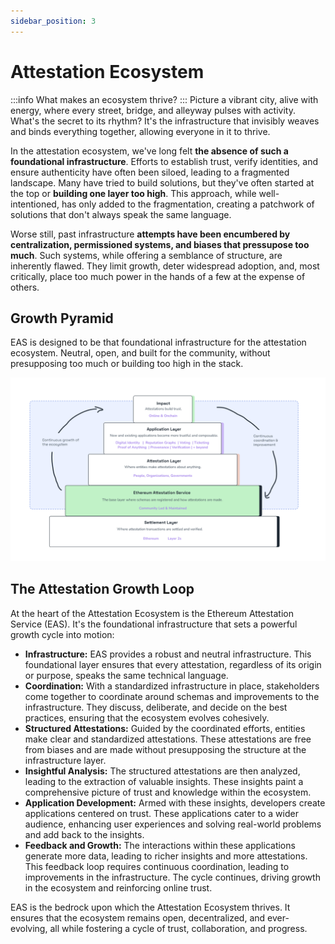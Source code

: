 ```yaml
---
sidebar_position: 3
---
```


# Attestation Ecosystem
:::info What makes an ecosystem thrive?
:::
Picture a vibrant city, alive with energy, where every street, bridge, and alleyway pulses with activity. What's the secret to its rhythm? It's the infrastructure that invisibly weaves and binds everything together, allowing everyone in it to thrive.

In the attestation ecosystem, we've long felt **the absence of such a foundational infrastructure**. Efforts to establish trust, verify identities, and ensure authenticity have often been siloed, leading to a fragmented landscape. Many have tried to build solutions, but they've often started at the top or **building one layer too high**. This approach, while well-intentioned, has only added to the fragmentation, creating a patchwork of solutions that don't always speak the same language.

Worse still, past infrastructure **attempts have been encumbered by centralization, permissioned systems, and biases that pressupose too much**. Such systems, while offering a semblance of structure, are inherently flawed. They limit growth, deter widespread adoption, and, most critically, place too much power in the hands of a few at the expense of others.

## Growth Pyramid
EAS is designed to be that foundational infrastructure for the attestation ecosystem. Neutral, open, and built for the community, without presupposing too much or building too high in the stack.

![Attestation Ecosystem Pyramid](./img/attestation-pyramid-v1.png)

## The Attestation Growth Loop
At the heart of the Attestation Ecosystem is the Ethereum Attestation Service (EAS). It's the foundational infrastructure that sets a powerful growth cycle into motion:

- **Infrastructure:** EAS provides a robust and neutral infrastructure. This foundational layer ensures that every attestation, regardless of its origin or purpose, speaks the same technical language.
- **Coordination:** With a standardized infrastructure in place, stakeholders come together to coordinate around schemas and improvements to the infrastructure. They discuss, deliberate, and decide on the best practices, ensuring that the ecosystem evolves cohesively.
- **Structured Attestations:** Guided by the coordinated efforts, entities make clear and standardized attestations. These attestations are free from biases and are made without presupposing the structure at the infrastructure layer.
- **Insightful Analysis:** The structured attestations are then analyzed, leading to the extraction of valuable insights. These insights paint a comprehensive picture of trust and knowledge within the ecosystem.
- **Application Development:** Armed with these insights, developers create applications centered on trust. These applications cater to a wider audience, enhancing user experiences and solving real-world problems and add back to the insights.
- **Feedback and Growth:** The interactions within these applications generate more data, leading to richer insights and more attestations. This feedback loop requires continuous coordination, leading to improvements in the infrastructure. The cycle continues, driving growth in the ecosystem and reinforcing online trust.

EAS is the bedrock upon which the Attestation Ecosystem thrives. It ensures that the ecosystem remains open, decentralized, and ever-evolving, all while fostering a cycle of trust, collaboration, and progress.
